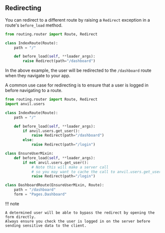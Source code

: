 ## Redirecting

You can redirect to a different route by raising a `Redirect` exception in a route's `before_load` method.

```python
from routing.router import Route, Redirect

class IndexRoute(Route):
    path = "/"

    def before_load(self, **loader_args):
        raise Redirect(path="/dashboard")
```

In the above example, the user will be redirected to the `/dashboard` route when they navigate to your app.

A common use case for redirecting is to ensure that a user is logged in before navigating to a route.


```python
from routing.router import Route, Redirect
import anvil.users

class IndexRoute(Route):
    path = "/"

    def before_load(self, **loader_args):
        if anvil.users.get_user():
            raise Redirect(path="/dashboard")
        else:
            raise Redirect(path="/login")

class EnsureUserMixin:
    def before_load(self, **loader_args):
        if not anvil.users.get_user():
            # Note this will make a server call
            # so you may want to cache the call to anvil.users.get_user()
            raise Redirect(path="/login")

class DashboardRoute(EnsureUserMixin, Route):
    path = "/dashboard"
    form = "Pages.Dashboard"

```


!!! note

    A determined user will be able to bypass the redirect by opening the form directly.
    Always ensure you check the user is logged in on the server before sending sensitive data to the client.